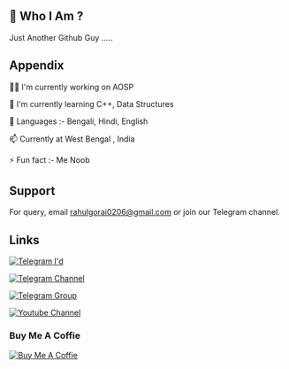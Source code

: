 
## 🚀 Who I Am ?
Just Another Github Guy .....


## Appendix
👩‍💻 I'm currently working on AOSP

🧠 I'm currently learning C++, Data Structures

💬 Languages :- Bengali, Hindi, English

📫 Currently at West Bengal , India 

⚡️ Fun fact :- Me Noob


## Support

For query, email rahulgorai0206@gmail.com or join our Telegram channel.


## Links


[![Telegram I'd](https://img.shields.io/badge/Telegram%20-ID-blue)](https://telegram.me/RahulGorai)

[![Telegram Channel](https://img.shields.io/badge/Telegram%20-channel-green)](https://telegram.me/Customex01)

[![Telegram Group](https://img.shields.io/badge/Telegram%20-Group-blue)](https://telegram.me/pocof1sup)

[![Youtube Channel](https://img.shields.io/badge/YouTube-Channel-red)](https://Youtube.com/Customex)

### Buy Me A Coffie
[![Buy Me A Coffie](https://img.shields.io/badge/Byu%20Me-A%20%20Coffie-9cf)](https://ko-fi.com/rahulgorai)
